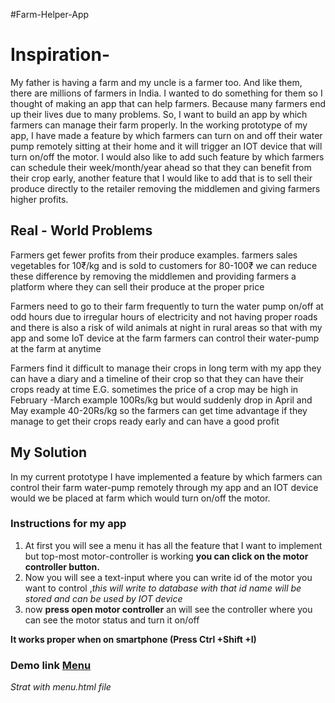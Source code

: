 #Farm-Helper-App
# Inspiration-

My father is having a farm and my uncle is a farmer too. And like them, there are millions of farmers in India. I wanted to do something for them so I thought of making an app that can help farmers. Because many farmers end up their lives due to many problems. So, I want to build an app by which farmers can manage their farm properly. In the working prototype of my app, I have made a feature by which farmers can turn on and off their water pump remotely sitting at their home and it will trigger an IOT device that will turn on/off the motor. I would also like to add such feature by which farmers can schedule their week/month/year ahead so that they can benefit from their crop early, another feature that I would like to add that is to sell their produce directly to the retailer removing the middlemen and giving farmers higher profits.

## Real - World Problems

Farmers get fewer profits from their produce examples. farmers sales vegetables for 10₹/kg and is sold to customers for 80-100₹ we can reduce these difference by removing the middlemen and providing farmers a platform where they can sell their produce at the proper price

Farmers need to go to their farm frequently to turn the water pump on/off at odd hours due to irregular hours of electricity and not having proper roads and there is also a risk of wild animals at night in rural areas so that with my app and some IoT device at the farm farmers can control their water-pump at the farm at anytime

Farmers find it difficult to manage their crops in long term with my app they can have a diary and a timeline of their crop so that they can have their crops ready at time E.G. sometimes the price of a crop may be high in February -March example 100Rs/kg but would suddenly drop in April and May example 40-20Rs/kg so the farmers can get time advantage if they manage to get their crops ready early and can have a good profit

## My Solution

In my current prototype I have implemented a feature by which farmers can control their farm water-pump remotely through my app and an IOT device would we be placed at farm which would turn on/off the motor.

### Instructions for my app

1. At first you will see a menu it has all the feature that I want to implement but  top-most motor-controller is working **you can click on the motor controller button.**
2. Now you will see a text-input where you can write id of the motor you want to control ,*this will write to database with that id name will be stored and can be used by IOT device*
3. now **press open motor controller** an will see the controller where you can see the motor status and turn it on/off 

**It works proper when on smartphone (Press Ctrl +Shift +I)**

### Demo link [Menu](https://yogpanjarale.github.io/Farm-Helper-app/menu.html)

*Strat with menu.html file*
